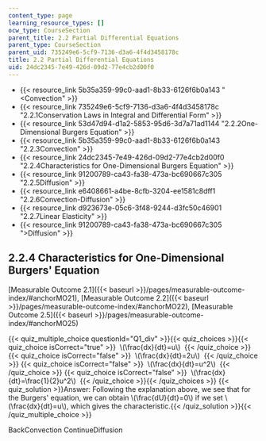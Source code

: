 ```yaml
---
content_type: page
learning_resource_types: []
ocw_type: CourseSection
parent_title: 2.2 Partial Differential Equations
parent_type: CourseSection
parent_uid: 735249e6-5cf9-7136-d3a6-4f4d3458178c
title: 2.2 Partial Differential Equations
uid: 24dc2345-7e49-426d-09d2-77e4cb2d00f0
---
```


*   {{< resource_link 5b35a359-99c0-aad1-8b33-6126f6b0a143 "\<Convection" >}}
*   {{< resource_link 735249e6-5cf9-7136-d3a6-4f4d3458178c "2.2.1Conservation Laws in Integral and Differential Form" >}}
*   {{< resource_link 53d47d94-d1a2-5853-95d6-3d7a71ad1144 "2.2.2One-Dimensional Burgers Equation" >}}
*   {{< resource_link 5b35a359-99c0-aad1-8b33-6126f6b0a143 "2.2.3Convection" >}}
*   {{< resource_link 24dc2345-7e49-426d-09d2-77e4cb2d00f0 "2.2.4Characteristics for One-Dimensional Burgers Equation" >}}
*   {{< resource_link 91200789-ca43-fa38-473a-bc690667c305 "2.2.5Diffusion" >}}
*   {{< resource_link e6408661-a4be-8cfb-3204-ee1581c8dff1 "2.2.6Convection-Diffusion" >}}
*   {{< resource_link d923673e-05c6-3f48-9244-d3fc50c46901 "2.2.7Linear Elasticity" >}}
*   {{< resource_link 91200789-ca43-fa38-473a-bc690667c305 "\>Diffusion" >}}

2.2.4 Characteristics for One-Dimensional Burgers' Equation
-----------------------------------------------------------

[Measurable Outcome 2.1]({{< baseurl >}}/pages/measurable-outcome-index/#anchorMO21), [Measurable Outcome 2.2]({{< baseurl >}}/pages/measurable-outcome-index/#anchorMO22), [Measurable Outcome 2.5]({{< baseurl >}}/pages/measurable-outcome-index/#anchorMO25)

{{< quiz_multiple_choice questionId="Q1_div" >}}{{< quiz_choices >}}{{< quiz_choice isCorrect="true" >}}&nbsp; \\(\\frac{dx}{dt}=u\\) &nbsp;{{< /quiz_choice >}}
{{< quiz_choice isCorrect="false" >}}&nbsp; \\(\\frac{dx}{dt}=2u\\) &nbsp;{{< /quiz_choice >}}
{{< quiz_choice isCorrect="false" >}}&nbsp; \\(\\frac{dx}{dt}=u^2\\) &nbsp;{{< /quiz_choice >}}
{{< quiz_choice isCorrect="false" >}}&nbsp; \\(\\frac{dx}{dt}=\\frac{1}{2}u^2\\) &nbsp;{{< /quiz_choice >}}{{< /quiz_choices >}}
{{< quiz_solution >}}Answer: Following the explanation above, we see that for the Burgers' equation, we can obtain \\(\\frac{dU}{dt}=0\\) if we set \\(\\frac{dx}{dt}=u\\), which gives the characteristic.{{< /quiz_solution >}}{{< /quiz_multiple_choice >}}

BackConvection ContinueDiffusion